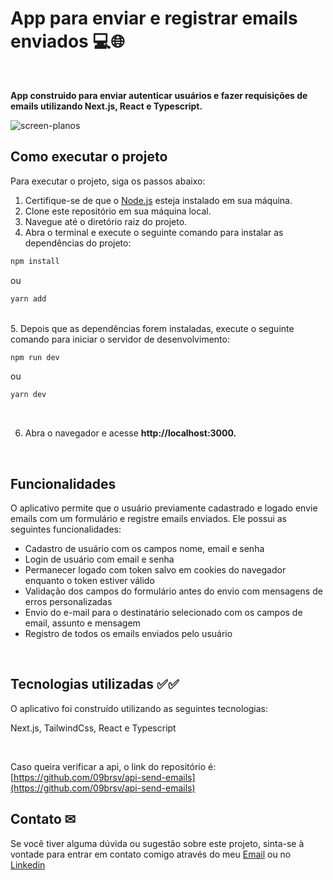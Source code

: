 # App para enviar e registrar emails enviados 💻🌐

<br>

**App construido para enviar autenticar usuários e fazer requisições de emails utilizando Next.js, React e Typescript.**

![screen-planos](https://user-images.githubusercontent.com/104792685/195423958-0c8e222d-5758-4bfd-85f7-1907608865d3.gif)
<br>

## Como executar o projeto

Para executar o projeto, siga os passos abaixo:

1. Certifique-se de que o [Node.js](https://nodejs.org/) esteja instalado em sua máquina.
1. Clone este repositório em sua máquina local.
1. Navegue até o diretório raiz do projeto.
1. Abra o terminal e execute o seguinte comando para instalar as dependências do projeto:

```javascript
npm install
```

ou

```javascript
yarn add
```

<br>
5. Depois que as dependências forem instaladas, execute o seguinte comando para iniciar o servidor de desenvolvimento:
   
```javascript
npm run dev
```
ou
```javascript
yarn dev
```
<br>

6. Abra o navegador e acesse **http://localhost:3000.**

<br>

## Funcionalidades
O aplicativo permite que o usuário previamente cadastrado e logado envie emails com um formulário e registre emails enviados. Ele possui as seguintes funcionalidades:

* Cadastro de usuário com os campos nome, email e senha
* Login de usuário com email e senha
* Permanecer logado com token salvo em cookies do navegador enquanto o token estiver válido
* Validação dos campos do formulário antes do envio com mensagens de erros personalizadas
* Envio do e-mail para o destinatário selecionado com os campos de email, assunto e mensagem
* Registro de todos os emails enviados pelo usuário

<br>

## Tecnologias utilizadas ✅✅
O aplicativo foi construído utilizando as seguintes tecnologias:

Next.js, TailwindCss, React e Typescript

<br>

Caso queira verificar a api, o link do repositório é: [https://github.com/09brsv/api-send-emails](https://github.com/09brsv/api-send-emails)
<br>
## Contato ✉
Se você tiver alguma dúvida ou sugestão sobre este projeto, sinta-se à vontade para entrar em contato comigo através do meu [Email](mailto:devbrunobatista@gmail.com) ou no [Linkedin](https://www.linkedin.com/in/bruno-batista09brsv/)




